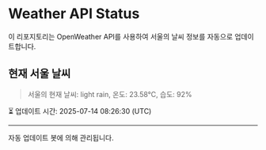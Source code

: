 
# Weather API Status

이 리포지토리는 OpenWeather API를 사용하여 서울의 날씨 정보를 자동으로 업데이트합니다.

## 현재 서울 날씨
> 서울의 현재 날씨: light rain, 온도: 23.58°C, 습도: 92%

⏳ 업데이트 시간: 2025-07-14 08:26:30 (UTC)

---
자동 업데이트 봇에 의해 관리됩니다.
